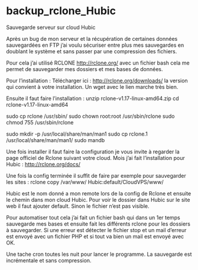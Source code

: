 # backup_rclone_Hubic
Sauvegarde serveur sur cloud Hubic

Après un bug de mon serveur et la récupération de certaines données sauvegardées en FTP j’ai voulu sécuriser entre plus mes sauvegardes
en doublant le système et sans passer par une compression des fichiers.

Pour cela j’ai utilisé RCLONE http://rclone.org/ avec un fichier bash cela me permet de sauvegarder mes dossiers et mes bases de
données.

Pour l’installation : Télécharger ici : http://rclone.org/downloads/ la version qui convient à votre installation. Un wget avec le
lien marche très bien.

Ensuite il faut faire l’installation :
unzip rclone-v1.17-linux-amd64.zip
cd rclone-v1.17-linux-amd64

sudo cp rclone /usr/sbin/
sudo chown root:root /usr/sbin/rclone
sudo chmod 755 /usr/sbin/rclone

sudo mkdir -p /usr/local/share/man/man1
sudo cp rclone.1 /usr/local/share/man/man1/
sudo mandb

Une fois installer il faut faire la configuration je vous invite à regarder la page officiel de Rclone suivant votre cloud.
Mois j’ai fait l’installation pour Hubic : http://rclone.org/docs/

Une fois la config terminée il suffit de faire par exemple pour sauvegarder les sites  :
rclone copy /var/www/ Hubic:default/CloudVPS/www/

Hubic est le nom donné a mon remote lors de la config de Rclone et ensuite le chemin dans mon cloud Hubic.
Pour voir le dossier dans Hubic sur le site web il faut ajouter default. Sinon le fichier n’est pas visible.

Pour automatiser tout cela j’ai fait un fichier bash qui dans un 1er temps sauvegarde mes bases et ensuite fait les différents
rclone pour les dossiers à sauvegarder. Si une erreur est détecter le fichier stop et un mail d’erreur est envoyé avec un fichier PHP
et si tout va bien un mail est envoyé avec OK.

Une tache cron toutes les nuit pour lancer le programme. La sauvegarde est incrémentale et sans compression.

